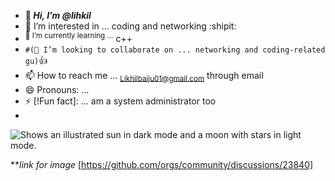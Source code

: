 - **👋 _Hi, I’m @lihkil_**
- 👀 I’m interested in ...  coding and networking :shipit:
- <sup>🌱 I’m currently learning ...</sup> c++
- `#(💞️ I’m looking to collaborate on ... networking and coding-related gu)`:+1:
- 📫 How to reach me ... <sub>Likhilbaiju01@gmail.com</sub> through email
- 😄 Pronouns: ...
- ⚡ [!Fun fact]: ... am a system administrator too
- <picture>
<source media="(prefers-colour-scheme:light)" srcset="https://user-images.githubusercontent.com/25423296/163456776-7f95b81a-f1ed-45f7-b7ab-8fa810d529fa.png">
<source media="(prefers-colour-scheme: dark)" scrset="https://user-images.githubusercontent.com/25423296/163456779-a8556205-d0a5-45e2-ac17-42d089e3c3f8.png">
<img alt="Shows an illustrated sun in dark mode and a moon with stars in light mode." src="https://user-images.githubusercontent.com/25423296/163456779-a8556205-d0a5-45e2-ac17-42d089e3c3f8.png">
</picture>

**_link for image_ [https://github.com/orgs/community/discussions/23840]








<!---
lihkil/lihkil is a ✨ special ✨ repository because its `README.md` (this file) appears on your GitHub profile.
You can click the Preview link to take a look at your changes.
--->
